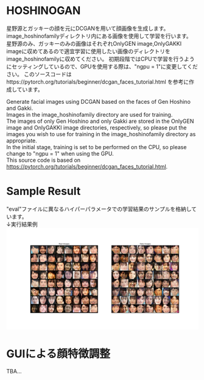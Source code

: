 # HOSHINOGAN
星野源とガッキーの顔を元にDCGANを用いて顔画像を生成します。
image_hoshinofamilyディレクトリ内にある画像を使用して学習を行います。
星野源のみ、ガッキーのみの画像はそれぞれOnlyGEN image,OnlyGAKKI imageに収めてあるので適宜学習に使用したい画像のディレクトリをimage_hoshinofamilyに収めてください。
初期段階ではCPUで学習を行うようにセッティングしているので、GPUを使用する際は、"ngpu = 1"に変更してください。
このソースコードはhttps://pytorch.org/tutorials/beginner/dcgan_faces_tutorial.html を参考に作成しています。

Generate facial images using DCGAN based on the faces of Gen Hoshino and Gakki.  
Images in the image_hoshinofamily directory are used for training.  
The images of only Gen Hoshino and only Gakki are stored in the OnlyGEN image and OnlyGAKKI image directories, respectively, so please put the images you wish to use for training in the image_hoshinofamily directory as appropriate.  
In the initial stage, training is set to be performed on the CPU, so please change to "ngpu = 1" when using the GPU.  
This source code is based on https://pytorch.org/tutorials/beginner/dcgan_faces_tutorial.html.  

# Sample Result
"eval"ファイルに異なるハイパーパラメータでの学習結果のサンプルを格納しています。  
↓実行結果例  
<img src="eval/hoshino_family/128_2000_without_br/result.png" width="750px">

# GUIによる顔特徴調整
TBA...
